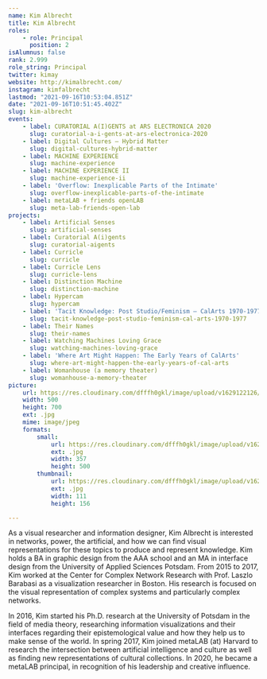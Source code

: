 ```yaml
---
name: Kim Albrecht
title: Kim Albrecht
roles:
    - role: Principal
      position: 2
isAlumnus: false
rank: 2.999
role_string: Principal
twitter: kimay
website: http://kimalbrecht.com/
instagram: kimfalbrecht
lastmod: "2021-09-16T10:53:04.851Z"
date: "2021-09-16T10:51:45.402Z"
slug: kim-albrecht
events:
    - label: CURATORIAL A(I)GENTS at ARS ELECTRONICA 2020
      slug: curatorial-a-i-gents-at-ars-electronica-2020
    - label: Digital Cultures – Hybrid Matter
      slug: digital-cultures-hybrid-matter
    - label: MACHINE EXPERIENCE
      slug: machine-experience
    - label: MACHINE EXPERIENCE II
      slug: machine-experience-ii
    - label: 'Overflow: Inexplicable Parts of the Intimate'
      slug: overflow-inexplicable-parts-of-the-intimate
    - label: metaLAB + friends openLAB
      slug: meta-lab-friends-open-lab
projects:
    - label: Artificial Senses
      slug: artificial-senses
    - label: Curatorial A(i)gents
      slug: curatorial-aigents
    - label: Curricle
      slug: curricle
    - label: Curricle Lens
      slug: curricle-lens
    - label: Distinction Machine
      slug: distinction-machine
    - label: Hypercam
      slug: hypercam
    - label: 'Tacit Knowledge: Post Studio/Feminism – CalArts 1970-1977'
      slug: tacit-knowledge-post-studio-feminism-cal-arts-1970-1977
    - label: Their Names
      slug: their-names
    - label: Watching Machines Loving Grace
      slug: watching-machines-loving-grace
    - label: 'Where Art Might Happen: The Early Years of CalArts'
      slug: where-art-might-happen-the-early-years-of-cal-arts
    - label: Womanhouse (a memory theater)
      slug: womanhouse-a-memory-theater
picture:
    url: https://res.cloudinary.com/dfffh0gkl/image/upload/v1629122126/kim_7989e0da77.jpg
    width: 500
    height: 700
    ext: .jpg
    mime: image/jpeg
    formats:
        small:
            url: https://res.cloudinary.com/dfffh0gkl/image/upload/v1629122127/small_kim_7989e0da77.jpg
            ext: .jpg
            width: 357
            height: 500
        thumbnail:
            url: https://res.cloudinary.com/dfffh0gkl/image/upload/v1629122127/thumbnail_kim_7989e0da77.jpg
            ext: .jpg
            width: 111
            height: 156

---
```

As a visual researcher and information designer, Kim Albrecht is interested in networks, power, the artificial, and how we can find visual representations for these topics to produce and represent knowledge. Kim holds a BA in graphic design from the AAA school and an MA in interface design from the University of Applied Sciences Potsdam. From 2015 to 2017, Kim worked at the Center for Complex Network Research with Prof. Laszlo Barabasi as a visualization researcher in Boston. His research is focused on the visual representation of complex systems and particularly complex networks.

In 2016, Kim started his Ph.D. research at the University of Potsdam in the field of media theory, researching information visualizations and their interfaces regarding their epistemological value and how they help us to make sense of the world. 
In spring 2017, Kim joined metaLAB (at) Harvard to research the intersection between artificial intelligence and culture as well as finding new representations of cultural collections. In 2020, he became a metaLAB principal, in recognition of his leadership and creative influence.